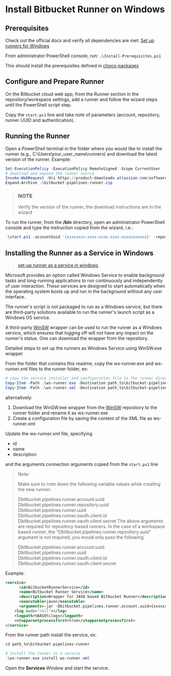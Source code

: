 # Install Bitbucket Runner on Windows

## Prerequisites

Check out the official docs and verify all dependencies are met:
[Set up runners for Windows](https://support.atlassian.com/bitbucket-cloud/docs/set-up-runners-for-windows/)

From administrator PowerShell console, run: `.\Install-Prerequisites.ps1`

This should install the prerequisites defined in [choco-packages](choco-packages.config)

## Configure and Prepare Runner

On the Bitbucket cloud web app, from the Runner section in the repository/workspace settings, add a runner and follow the wizard steps until the PowerShell script step.

Copy the `start.ps1` line and take note of parameters (account, repository, runner UUID and authentication).

## Running the Runner

Open a PowerShell terminal in the folder where you would like to install the runner (e.g., C:\Users\your_user_name\runners) and download the latest version of the runner. Example:

```powershell
Set-ExecutionPolicy -ExecutionPolicy RemoteSigned -Scope CurrentUser  
# download and expand the runner source
Invoke-WebRequest -Uri https://product-downloads.atlassian.com/software/bitbucket/pipelines/atlassian-bitbucket-pipelines-runner-3.16.0.zip -OutFile .\bitbucket-pipelines-runner.zip
Expand-Archive .\bitbucket-pipelines-runner.zip 

```

> ### NOTE
>
> Verify the version of the runner, the download instructions are in the wizard
>

To run the runner, from the **/bin** directory, open an administrator PowerShell console and type the instruction copied from the wizard, i.e.:

```powershell
.\start.ps1 -accountUuid '{xxxxxxxx-xxxx-xxxx-xxxx-xxxxxxxxxxx}' -repositoryUuid '{xxxxxxxx-xxxx-xxxx-xxxx-xxxxxxxxxxx}' -runnerUuid '{xxxxxxxx-xxxx-xxxx-xxxx-xxxxxxxxxxx}' -OAuthClientId xxxxxxxxxxxxxxx -OAuthClientSecret xxxxxxxxxxxxxxxxxx -workingDirectory '..\temp'
```

## Installing the Runner as a Service in Windows

> [set-up runner as a service in windows](https://confluence.atlassian.com/bbkb/bitbucket-cloud-pipelines-set-up-runners-for-windows-as-a-windows-service-1223821219.html)

Microsoft provides an option called Windows Service to enable background tasks and long-running applications to run continuously and independently of user interaction. These services are designed to start automatically when the operating system boots up and run in the background without any user interface.

The runner's script is not packaged to run as a Windows service, but there are third-party solutions available to run the runner's launch script as a Windows OS service.

A third-party [WinSW](https://github.com/winsw/winsw) wrapper can be used to run the runner as a Windows service, which ensures that logging off will not have any impact on the runner's status. One can download the wrapper from the repository.

Detailed steps to set up the runners as Windows Service using WinSW.exe wrapper

From the folder that contains this readme, copy the ws-runner.exe and ws-runner.xml files to the runner folder, ex:

```powershell
# copy the service installer and configuration file to the runner directory
Copy-Item -Path .\ws-runner.exe -Destination path_to\bitbucket-pipelines-runner
Copy-Item -Path .\ws-runner.xml -Destination path_to\bitbucket-pipelines-runner

```

alternatively:

1. Download the WinSW.exe wrapper from the [WinSW](https://github.com/winsw/winsw) repository to the runner folder and rename it as ws-runner.exe
2. Create a configuration file by saving the content of the XML file as ws-runner.xml

Update the ws-runner.xml file, specifying

- id
- name
- description

and the arguments connection arguments copied from the `start.ps1` line

> Note:
>
> Make sure to note down the following variable values while creating the new runner:
>
> Dbitbucket.pipelines.runner.account.uuid
> Dbitbucket.pipelines.runner.repository.uuid
> Dbitbucket.pipelines.runner.uuid
> Dbitbucket.pipelines.runner.oauth.client.id
> Dbitbucket.pipelines.runner.oauth.client.secret
> The above arguments are required for repository-based runners. In the case of a workspace based runner, the "Dbitbucket.pipelines.runner.repository.uuid" argument is not required; you would only pass the following.
>
> Dbitbucket.pipelines.runner.account.uuid
> Dbitbucket.pipelines.runner.uuid
> Dbitbucket.pipelines.runner.oauth.client.id
> Dbitbucket.pipelines.runner.oauth.client.secret

Example:

```xml
<service>  
      <id>BitbucketRunnerService</id> 
      <name>Bitbucket Runner Service</name>  
      <description>Wrapper for JAVA based Bitbucket Runner</description>
      <executable>java</executable>
      <arguments>-jar -Dbitbucket.pipelines.runner.account.uuid={xxxxxxxx-xxxx-xxxx-xxxx-xxxxxxxxxxx} -Dbitbucket.pipelines.runner.repository.uuid={xxxxxxxx-xxxx-xxxx-xxxx-xxxxxxxxxxx} -Dbitbucket.pipelines.runner.uuid={xxxxxxxx-xxxx-xxxx-xxxx-xxxxxxxxxxx} -Dbitbucket.pipelines.runner.environment=PRODUCTION -Dbitbucket.pipelines.runner.oauth.client.id=xxxxxxxxxxxxxx -Dbitbucket.pipelines.runner.oauth.client.secret=xxxxxxxxxxxxxx -Dbitbucket.pipelines.runner.directory.working=..\temp -Dbitbucket.pipelines.runner.runtime=windows-powershell -Dbitbucket.pipelines.runner.scheduled.state.update.initial.delay.seconds=0 -Dbitbucket.pipelines.runner.scheduled.state.update.period.seconds=30 -Dbitbucket.pipelines.runner.cleanup.previous.folders=false -Dfile.encoding=UTF-8 -Dsun.jnu.encoding=UTF-8 ./bin/runner.jar</arguments>  
    <log mode="roll"></log>  
    <logpath>%BASE%\logs</logpath>  
    <stopparentprocessfirst>true</stopparentprocessfirst>
</service> 
```

From the runner path install the service, ex:

```powershell
cd path_to\bitbucket-pipelines-runner

# Install the runner as a service
.\ws-runner.exe install ws-runner.xml 
```

Open the **Services** Window and start the service.
